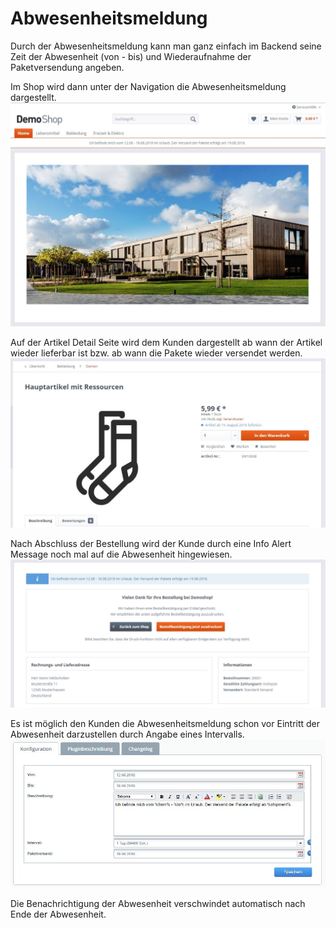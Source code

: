 # Abwesenheitsmeldung
Durch der Abwesenheitsmeldung kann man ganz einfach im Backend seine Zeit der Abwesenheit (von - bis) und Wiederaufnahme der Paketversendung angeben.

Im Shop wird dann unter der Navigation die Abwesenheitsmeldung dargestellt.
![Frontend Shopansicht mit Abwesenheitsmeldung](/Documentation/kv_absence_notification_index.jpg)

Auf der Artikel Detail Seite wird dem Kunden dargestellt ab wann der Artikel wieder lieferbar ist bzw. ab wann die Pakete wieder versendet werden.
![Frontend Artikel Ansicht mit Abwesenheitsmeldung](/Documentation/kv_absence_notification_detail.jpg)

Nach Abschluss der Bestellung wird der Kunde durch eine Info Alert Message noch mal auf die Abwesenheit hingewiesen.
![Frontend Bestell Abschluss mit Abwesenheitsmeldung](/Documentation/kv_absence_notification_checkout_finish.jpg)

Es ist möglich den Kunden die Abwesenheitsmeldung schon vor Eintritt der Abwesenheit darzustellen durch Angabe eines Intervalls.
![Backend Konfiguration der Abwesenheitsmeldung](/Documentation/kv_absence_notification_backend.jpg)

Die Benachrichtigung der Abwesenheit verschwindet automatisch nach Ende der Abwesenheit.